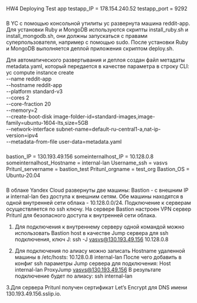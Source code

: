 HW4 Deploying Test app
testapp_IP = 178.154.240.52
testapp_port = 9292
###
В YC с помощью консольной утилиты yc развернута машина reddit-app.
Для установки Ruby и MongoDB используются скрипты install_ruby.sh и install_mongodb.sh, они должны запускаться с правами суперпользователя, например с помощью sudo.
После установки Ruby и MongoDB выполняется деплой приложения скриптом deploy.sh.

Для автоматического развертывания и деплоя создан файл метадаты metadata.yaml, который передается в качестве параметра в строку CLI:
yc compute instance create \
--name reddit-app \
--hostname reddit-app \
--platform standard-v3 \
--cores 2 \
--core-fraction 20 \
--memory=2 \
--create-boot-disk image-folder-id=standard-images,image-family=ubuntu-1604-lts,size=5GB \
--network-interface subnet-name=default-ru-central1-a,nat-ip-version=ipv4 \
--metadata-from-file user-data=metadata.yaml

###
bastion_IP = 130.193.49.156
someinternalhost_IP = 10.128.0.8
someinternalhost_Hostname = internal-lan
Username_ssh = vasvs
Pritunl_servername = bastion_test
Pritunl_orgname = test_org
Bastion_OS = Ubuntu-20.04

###
В облаке Yandex Cloud развернуты две машины: Bastion - с внешним IP и internal-lan без доступа к внешним сетям.
Обе машины находятся в одной внутренней сети облака - 10.128.0.0/24.
Подключение к серверам осуществляется по ssh ключу. На сервере Bastion настроен VPN сервер Pritunl для безопасного доступа к внутренней сети облака.

1. Для подключения к внутреннему серверу одной командой можно использовать Bastion host в качестве Jump сервера для ssh подключения, ключ J:
ssh -J vasvs@130.193.49.156 10.128.0.8

2. Для подключения по алиасу можно записать Hostname удаленной машины в /etc/hosts:
10.128.0.8	internal-lan
После чего добавить в конфиг ssh параметры Jump сервера для подключения:
Host internal-lan
    ProxyJump vasvs@130.193.49.156
В результате подключение будет по алиасу:
ssh internal-lan

3.Для сервера Pritunl получен сертификат Let’s Encrypt для DNS имени 130.193.49.156.sslip.io.
###

